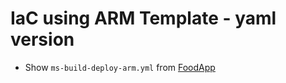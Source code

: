# IaC using ARM Template - yaml version

- Show `ms-build-deploy-arm.yml` from [FoodApp](https://github.com/arambazamba/FoodApp/tree/master/az-pipelines)
